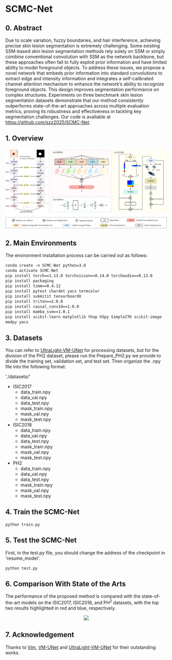 # SCMC-Net

## 0. Abstract

Due to scale variation, fuzzy boundaries, and hair interference, achieving precise skin lesion segmentation is extremely challenging. Some existing SSM-based skin lesion segmentation methods rely solely on SSM or simply combine conventional convolution with SSM as the network backbone, but these approaches often fail to fully exploit prior information and have limited ability to model foreground objects. To address these issues, we propose a novel network that embeds prior information into standard convolutions to extract edge and intensity information and integrates a self-calibrated channel attention mechanism to enhance the network’s ability to recognize foreground objects. This design improves segmentation performance on complex structures. Experiments on three benchmark skin lesion segmentation datasets demonstrate that our method consistently outperforms state-of-the-art approaches across multiple evaluation metrics, proving its robustness and effectiveness in tackling key segmentation challenges. Our code is available at https://github.com/szz2025/SCMC-Net.



## 1. Overview

<div align="center">
<img src="Figs/SCMC-Net.png" />
</div>



## 2. Main Environments

The environment installation process can be carried out as follows:

```
conda create -n SCMC-Net python=3.8
conda activate SCMC-Net
pip install torch==1.13.0 torchvision==0.14.0 torchaudio==0.13.0 
pip install packaging
pip install timm==0.4.12
pip install pytest chardet yacs termcolor
pip install submitit tensorboardX
pip install triton==2.0.0
pip install causal_conv1d==1.0.0  
pip install mamba_ssm==1.0.1
pip install scikit-learn matplotlib thop h5py SimpleITK scikit-image medpy yacs
```



## 3. Datasets

You can refer to [UltraLight-VM-UNet](https://github.com/wurenkai/UltraLight-VM-UNet) for processing datasets, but for the division of the PH2 dataset, please run the Prepare_PH2.py we provide to divide the training set, validation set, and test set. Then organize the .npy file into the following format:

'./datasets/'

- ISIC2017
  - data_train.npy
  - data_val.npy
  - data_test.npy
  - mask_train.npy
  - mask_val.npy
  - mask_test.npy
- ISIC2018
  - data_train.npy
  - data_val.npy
  - data_test.npy
  - mask_train.npy
  - mask_val.npy
  - mask_test.npy
- PH2
  - data_train.npy
  - data_val.npy
  - data_test.npy
  - mask_train.npy
  - mask_val.npy
  - mask_test.npy



## 4. Train the SCMC-Net

```
python train.py
```



## 5. Test the SCMC-Net 

First, in the test.py file, you should change the address of the checkpoint in 'resume_model'.

```
python test.py
```



## 6. Comparison With State of the Arts

The performance of the proposed method is compared with the state-of-the-art models on the ISIC2017, ISIC2018, and $\text{PH}^2$ datasets, with the top two results highlighted in red and blue, respectively.

<div align="center">
<img src="Figs.Tables.png" />
</div>



## 7. Acknowledgement

Thanks to [Vim](https://github.com/hustvl/Vim), [VM-UNet](https://github.com/JCruan519/VM-UNet) and [UltraLight-VM-UNet](https://github.com/wurenkai/UltraLight-VM-UNet) for their outstanding works.
